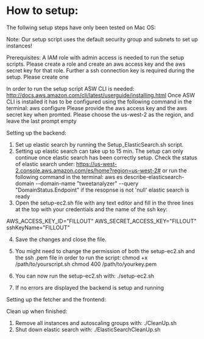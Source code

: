 # How to setup:

The follwing setup steps have only been tested on Mac OS:

Note: Our setup script uses the default security group and subnets to set up instances!

Prerequisites:
A IAM role with admin access is needed to run the setup scripts. Please create a role and create an aws access key and the aws secret key for that role.
Further a ssh connection key is required during the setup. Please create one

In order to run the setup script ASW CLI is needed: http://docs.aws.amazon.com/cli/latest/userguide/installing.html
Once ASW CLI is installed it has to be configured using the following command in the terminal: aws configure
Please provide the aws access key and the aws secret key when promted. Please choose the us-west-2 as the region, and leave the last prompt empty

Setting up the backend:
1. 	Set up elastic search by running the Setup_ElasticSearch.sh script.
2.	Setting up elastic search can take up to 15 min. The setup can only continue once elastic search has been correctly setup.  	Check the status of elastic search under: https://us-west-2.console.aws.amazon.com/es/home?region=us-west-2# or run the following command in the terminal: 
aws es describe-elasticsearch-domain --domain-name "tweetanalyzer" --query "DomainStatus.Endpoint"
if the resopnse is not 'null' elastic search is ready
3. Open the setup-ec2.sh file with any text editor and fill in the three lines at the top with your credentials and the name of the ssh key:

AWS_ACCESS_KEY_ID="FILLOUT"
AWS_SECRET_ACCESS_KEY="FILLOUT"
sshKeyName="FILLOUT"

4. Save the changes and close the file.
5. You might need to change the permission of both the setup-ec2.sh and the ssh .pem file in order to run the script:
chmod +x /path/to/yourscript.sh
chmod 400 /path/to/yourkey.pem

6. You can now run the setup-ec2.sh with: ./setup-ec2.sh
7. If no errors are displayed the backend is setup and running

Setting up the fetcher and the frontend:




Clean up when finished:
1. Remove all instances and autoscaling groups with: ./CleanUp.sh
2. Shut down elastic search with: ./ElasticSearchCleanUp.sh

